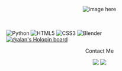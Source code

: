 <p align="center">
  <img src="https://github-readme-stats.vercel.app/api?username=a-1an&show_icons=true&theme=dark" alt="image here">
</p>

<br><br>
![Python](https://img.shields.io/badge/python-3670A0?style=for-the-badge&logo=python&logoColor=ffdd54)
![HTML5](https://img.shields.io/badge/html5-%23E34F26.svg?style=for-the-badge&logo=html5&logoColor=white)
![CSS3](https://img.shields.io/badge/css3-%231572B6.svg?style=for-the-badge&logo=css3&logoColor=white)
![Blender](https://img.shields.io/badge/blender-%23F5792A.svg?style=for-the-badge&logo=blender&logoColor=white)
<br>
[![@alan's Holopin board](https://holopin.io/api/user/board?user=alan)](https://holopin.io/@alan)
<br>
<p align="center">Contact Me</p>
<p align="center"><img src="https://img.shields.io/badge/linkedin-%230077B5.svg?style=for-the-badge&logo=linkedin&logoColor=white">
<img src="https://img.shields.io/badge/Gmail-D14836?style=for-the-badge&logo=gmail&logoColor=white">
</p>
